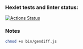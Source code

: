 ### Hexlet tests and linter status:
[![Actions Status](https://github.com/kasapvictor/frontend-project-lvl2/workflows/hexlet-check/badge.svg)](https://github.com/kasapvictor/frontend-project-lvl2/actions)

### Notes

```bash
chmod +x bin/gendiff.js 
 ```
